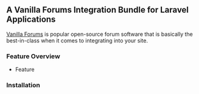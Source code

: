 ## A Vanilla Forums Integration Bundle for Laravel Applications

[Vanilla Forums](http://vanillaforums.org/) is popular open-source forum software that is basically the best-in-class when it comes to integrating into your site.

### Feature Overview

- Feature

### Installation

